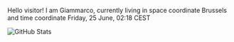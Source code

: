 Hello visitor! I am Giammarco, currently living in space coordinate Brussels and time coordinate Friday, 25 June, 02:18 CEST

![GitHub Stats](https://github-readme-stats.vercel.app/api?username=grcasanova)
